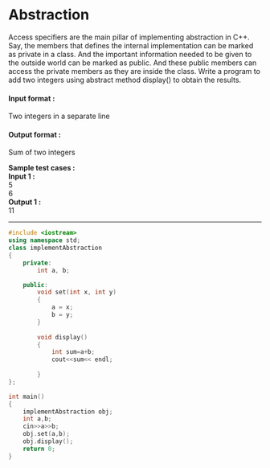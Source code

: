 # Abstraction

Access specifiers are the main pillar of implementing abstraction in C++. Say, the members that defines the internal implementation can be marked as private in a class. And the important information needed to be given to the outside world can be marked as public. And these public members can access the private members as they are inside the class. Write a program to add two integers using abstract method display() to obtain the results.

#### Input format :
Two integers in a separate line

#### Output format :
Sum of two integers

**Sample test cases :<br>
Input 1 :<br>**
5<br>
6<br>
**Output 1 :<br>**
11


-------------------------------------------------------------------------------------------------------------------------------------------------------------------



```cpp
#include <iostream> 
using namespace std; 
class implementAbstraction 
{ 
	private: 
		int a, b; 

	public: 
		void set(int x, int y) 
		{ 
			a = x; 
			b = y; 
		} 
		
		void display() 
		{ 
		    int sum=a+b;
			cout<<sum<< endl; 
			
		} 
}; 

int main() 
{ 
	implementAbstraction obj; 
	int a,b;
	cin>>a>>b;
	obj.set(a,b); 
	obj.display(); 
	return 0; 
} 

```
